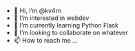 - 👋 Hi, I’m @kv4rn
- 👀 I’m interested in webdev
- 🌱 I’m currently learning Python Flask
- 💞️ I’m looking to collaborate on whatever
- 📫 How to reach me ...

<!---
kv4rn/kv4rn is a ✨ special ✨ repository because its `README.md` (this file) appears on your GitHub profile.
You can click the Preview link to take a look at your changes.
--->
